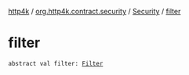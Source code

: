 [http4k](../../index.md) / [org.http4k.contract.security](../index.md) / [Security](index.md) / [filter](./filter.md)

# filter

`abstract val filter: `[`Filter`](../../org.http4k.core/-filter/index.md)